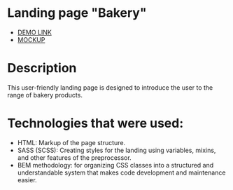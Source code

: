 # Landing page "Bakery"
- [DEMO LINK](https://kachvl.github.io/bakery-landing/)
- [MOCKUP](https://www.figma.com/file/dY3izAm0Vspsmra4lQWQIP/Bakerlab-FE-students?node-id=0%3A1)

# Description
This user-friendly landing page is designed to introduce the user to the range of bakery products.

# Technologies that were used:

- HTML: Markup of the page structure.
- SASS (SCSS): Creating styles for the landing using variables, mixins, and other features of the preprocessor.
- BEM methodology: for organizing CSS classes into a structured and understandable system that makes code development and maintenance easier.
